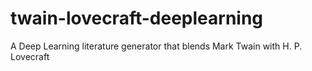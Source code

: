 # twain-lovecraft-deeplearning
A Deep Learning literature generator that blends Mark Twain with H. P. Lovecraft
